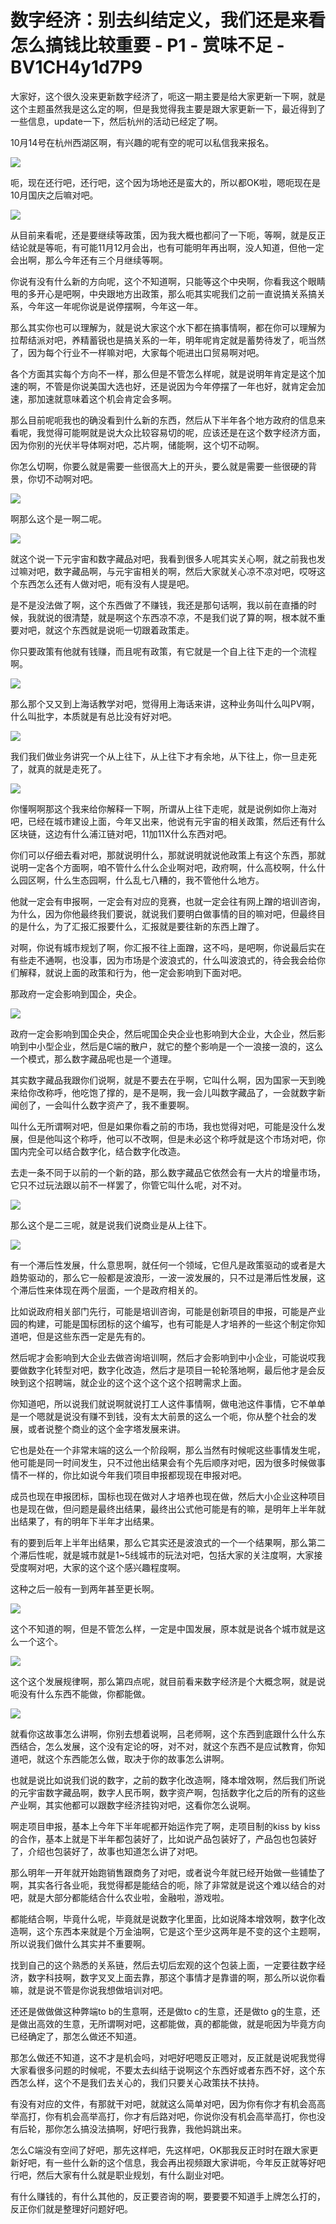 # 数字经济：别去纠结定义，我们还是来看怎么搞钱比较重要 - P1 - 赏味不足 - BV1CH4y1d7P9

大家好，这个很久没来更新数字经济了，呃这一期主要是给大家更新一下啊，就是这个主题虽然我是这么定的啊，但是我觉得我主要是跟大家更新一下，最近得到了一些信息，update一下，然后杭州的活动已经定了啊。

10月14号在杭州西湖区啊，有兴趣的呢有空的呢可以私信我来报名。

![](img/61af8f91018a6635a8482a5030b1e07c_1.png)

呃，现在还行吧，还行吧，这个因为场地还是蛮大的，所以都OK啦，嗯呃现在是10月国庆之后嘛对吧。

![](img/61af8f91018a6635a8482a5030b1e07c_3.png)

从目前来看呢，还是要继续等政策，因为我大概也都问了一下呃，等啊，就是反正结论就是等呃，有可能11月12月会出，也有可能明年再出啊，没人知道，但他一定会出啊，那么今年还有三个月继续等啊。

你说有没有什么新的方向呢，这个不知道啊，只能等这个中央啊，你看我这个眼睛甩的多开心是吧啊，中央跟地方出政策，那么呃其实呢我们之前一直说搞关系搞关系，今年这一年呢你说是说停摆啊，今年这一年。

那么其实你也可以理解为，就是说大家这个水下都在搞事情啊，都在你可以理解为拉帮结派对吧，养精蓄锐也是搞关系的一年，明年呢肯定就是蓄势待发了，呃当然了，因为每个行业不一样嘛对吧，大家每个呃进出口贸易啊对吧。

各个方面其实每个方向不一样，那么但是不管怎么样呢，就是说明年肯定是这个加速的啊，不管是你说美国大选也好，还是说因为今年停摆了一年也好，就肯定会加速，那加速就意味着这个机会肯定会多啊。

那么目前呢呃我也的确没看到什么新的东西，然后从下半年各个地方政府的信息来看呢，我觉得可能啊就是说大众比较容易切的呢，应该还是在这个数字经济方面，因为你别的光伏半导体啊对吧，芯片啊，储能啊，这个切不动啊。

你怎么切啊，你要么就是需要一些很高大上的开头，要么就是需要一些很硬的背景，你切不动啊对吧。

![](img/61af8f91018a6635a8482a5030b1e07c_5.png)

啊那么这个是一啊二呢。

![](img/61af8f91018a6635a8482a5030b1e07c_7.png)

就这个说一下元宇宙和数字藏品对吧，我看到很多人呢其实关心啊，就之前我也发过嘛对吧，数字藏品啊，与元宇宙相关的啊，然后大家就关心凉不凉对吧，哎呀这个东西怎么还有人做对吧，呃有没有人提是吧。

是不是没法做了啊，这个东西做了不赚钱，我还是那句话啊，我以前在直播的时候，我就说的很清楚，就是啊这个东西凉不凉，不是我们说了算的啊，根本就不重要对吧，就这个东西就是说呃一切跟着政策走。

你只要政策有他就有钱赚，而且呢有政策，有它就是一个自上往下走的一个流程啊。

![](img/61af8f91018a6635a8482a5030b1e07c_9.png)

那么那个又又到上海话教学对吧，觉得用上海话来讲，这种业务叫什么叫PV啊，什么叫批字，本质就是有总比没有好对吧。



![](img/61af8f91018a6635a8482a5030b1e07c_11.png)

我们我们做业务讲究一个从上往下，从上往下才有余地，从下往上，你一旦走死了，就真的就是走死了。

![](img/61af8f91018a6635a8482a5030b1e07c_13.png)

你懂啊啊那这个我来给你解释一下啊，所谓从上往下走呢，就是说例如你上海对吧，已经在城市建设上面，今年又出来，他说有元宇宙的相关政策，然后还有什么区块链，这边有什么浦江链对吧，11加11X什么东西对吧。

你们可以仔细去看对吧，那就说明什么，那就说明就说他政策上有这个东西，那就说明一定各个方面啊，咱不管什么什么企业啊对吧，政府啊，什么高校啊，什么什么园区啊，什么生态园啊，什么乱七八糟的，我不管他什么地方。

他就一定会有申报啊，一定会有对应的竞赛，也就一定会往有网上蹭的培训咨询，为什么，因为你他最终我们要说，就说我们要明白做事情的目的嘛对吧，但最终目的是什么，为了汇报汇报要什么，汇报就是要往新的东西上蹭了。

对啊，你说有城市规划了啊，你汇报不往上面蹭，这不吗，是吧啊，你说最后实在有些走不通啊，也没事，因为市场是个波浪式的，什么叫波浪式的，待会我会给你们解释，就说上面的政策和行为，他一定会影响到下面对吧。

那政府一定会影响到国企，央企。

![](img/61af8f91018a6635a8482a5030b1e07c_15.png)

政府一定会影响到国企央企，然后呢国企央企业也影响到大企业，大企业，然后影响到中小型企业，然后是C端的散户，就它的整个影响是一个一浪接一浪的，这么一个模式，那么数字藏品呢也是一个道理。

其实数字藏品我跟你们说啊，就是不要去在乎啊，它叫什么啊，因为国家一天到晚来给你改称呼，他吃饱了撑的，是不是啊，我一会儿叫数字藏品了，一会就数字新闻创了，一会叫什么数字资产了，我不重要啊。

叫什么无所谓啊对吧，但是如果你看之前的市场，我也觉得对吧，可能是没什么发展，但是他叫这个称呼，他可以不改啊，但是未必这个称呼就是这个市场对吧，你国内完全可以结合数字化，结合数字化改造。

去走一条不同于以前的一个新的路，那么数字藏品它依然会有一大片的增量市场，它只不过玩法跟以前不一样罢了，你管它叫什么呢，对不对。



![](img/61af8f91018a6635a8482a5030b1e07c_17.png)

那么这个是二三呢，就是说我们说商业是从上往下。

![](img/61af8f91018a6635a8482a5030b1e07c_19.png)

有一个滞后性发展，什么意思啊，就任何一个领域，它但凡是政策驱动的或者是大趋势驱动的，那么它一般都是波浪形，一波一波发展的，只不过是滞后性发展，这个滞后性来体现在两个层面，一个是政府相关的。

比如说政府相关部门先行，可能是培训咨询，可能是创新项目的申报，可能是产业园的构建，可能是国标团标的这个编写，也有可能是人才培养的一些这个制定你知道吧，但是这些东西一定是先有的。

然后呢才会影响到大企业去做咨询培训啊，然后才会影响到中小企业，可能说哎我要做数字化转型对吧，数字化改造，然后才是项目一轮轮落地啊，最后他才是会反映到这个招聘端，就企业的这个这个这个这个招聘需求上面。

你知道吧，所以说我们就说啊就说打工人这件事情啊，做电池这件事情，它不单单是一个嗯就是说没有赚不到钱，没有太大前景的这么一个呃，你从整个社会的发展，或者说整个商业的这个金字塔发展来讲。

它也是处在一个非常末端的这么一个阶段啊，那么当然有时候呢这些事情发生呢，他可能是同一时间发生，只不过他出结果会有个先后顺序对吧，因为很多时候做事情不一样的，你比如说今年我们项目申报都现现在申报对吧。

成员也现在申报团标，国标也现在做对人才培养也现在做，然后大小企业这种项目也是现在做，但问题是最终出结果，最终出公式他可能是有的嘛，是明年上半年就出结果了，有的明年下半年才出结果。

有的要到后年上半年出结果，那么它其实还是波浪式的一个一个结果啊，那么第二个滞后性呢，就是城市就是1~5线城市的玩法对吧，包括大家的关注度啊，大家接受度啊对吧，大家的这个这个感兴趣程度啊。

这种之后一般有一到两年甚至更长啊。

![](img/61af8f91018a6635a8482a5030b1e07c_21.png)

这个不知道的啊，但是不管怎么样，一定是中国发展，原本就是说各个城市就是这么一个这个。

![](img/61af8f91018a6635a8482a5030b1e07c_23.png)

这个这个发展规律啊，那么第四点呢，就目前看来数字经济是个大概念啊，就是说呃没有什么东西不能做，你都能做。



![](img/61af8f91018a6635a8482a5030b1e07c_25.png)

就看你这故事怎么讲啊，你别去想着说啊，吕老师啊，这个东西到底跟什么什么东西结合，怎么发展，这个没有定论的呀，对不对，就这个东西不是应试教育，你知道吧，就这个东西能怎么做，取决于你的故事怎么讲啊。

也就是说比如说我们说的数字，之前的数字化改造啊，降本增效啊，然后我们所说的元宇宙数字藏品啊，数字人民币啊，数字资产啊，包括数字化之后的所有的这些产业啊，其实他都可以跟数字经济挂钩对吧，这看你怎么说啊。

啊走项目申报，基本上今年下半年呢都开始运作完了啊，走项目制的kiss by kiss的合作，基本上就是下半年都包装好了，比如说产品包装好了，产品包也包装好了，介绍也包装好了，故事也知道怎么讲了对吧。

那么明年一开年就开始跑销售跟商务了对吧，或者说今年就已经开始做一些铺垫了啊，其实各行各业呃，我觉得都是能结合的呃，除了非常就是说这个难以结合的对吧，就是大部分都能结合什么农业啦，金融啦，游戏啦。

都能结合啊，毕竟什么呢，毕竟就是说数字化里面，比如说降本增效啊，数字化改造啊，这个东西本来就是个万金油啊，它是这个至少这两年是不变的这个主题啊，所以说我们做什么其实并不重要啊。

找到自己的这个熟悉的关系链，然后去切后宏观的这个包装上面，一定要往数字经济，数字科技啊，数字叉叉上面去靠，那这个事情才是靠谱的啊，那么所以说你看嘛，就是说不管是你说我想做培训对吧。

还还是做做做这种弊端to b的生意啊，还是做to c的生意，还是做to g的生意，还是做出高效的生意，无所谓啊对吧，这都能做，真的都能做，就是呃因为毕竟方向已经确定了，那怎么做还不知道。

那怎么做还不知道，这不才是机会吗，对吧好吧嗯反正嗯对，反正就是说呢我觉得大家看很多问题的时候呢，不要太去纠结于说啊这个东西好或者东西不好，这个东西怎么样，这个不是我们去关心的，我们只要关心政策扶不扶持。

有没有对应的文件，有那就干对吧，就就这么简单对吧，因为你有你才有机会高高举高打，你有机会高举高打，你才有后路对吧，你说你没有机会高举高打，你也没有后轮，那你怎么搞没法搞啊，好吧行我靠，我他妈跳出来。

怎么C端没有空间了好吧，那先这样吧，先这样吧，OK那我反正时时在跟大家更新好吧，有一些什么新的这个信息，我会再出视频跟大家讲呃，今年反正就等好吧行吧，然后大家有什么就是职业规划，有什么副业对吧。

有什么赚钱的，有什么其他的，反正要咨询的啊，要要要不知道手上牌怎么打的，反正你们就是整理好问题好吧。